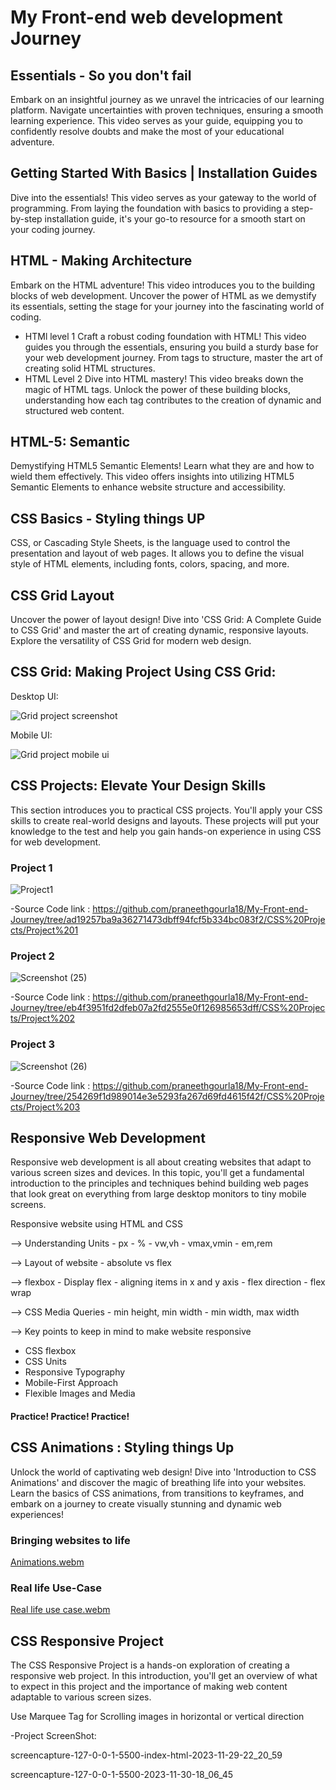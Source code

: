 # My Front-end web development Journey

## Essentials - So you don't fail
Embark on an insightful journey as we unravel the intricacies of our learning platform. Navigate uncertainties with proven techniques, ensuring a smooth learning experience. This video serves as your guide, equipping you to confidently resolve doubts and make the most of your educational adventure.

## Getting Started With Basics | Installation Guides
Dive into the essentials! This video serves as your gateway to the world of programming. From laying the foundation with basics to providing a step-by-step installation guide, it's your go-to resource for a smooth start on your coding journey.

## HTML - Making Architecture
Embark on the HTML adventure! This video introduces you to the building blocks of web development. Uncover the power of HTML as we demystify its essentials, setting the stage for your journey into the fascinating world of coding.

 * HTMl level 1 Craft a robust coding foundation with HTML! This video guides you through the essentials, ensuring you build a sturdy base for your web development journey. From tags to structure, master the art of creating solid HTML structures.
* HTML Level 2 Dive into HTML mastery! This video breaks down the magic of HTML tags. Unlock the power of these building blocks, understanding how each tag contributes to the creation of dynamic and structured web content.
## HTML-5: Semantic
Demystifying HTML5 Semantic Elements! Learn what they are and how to wield them effectively. This video offers insights into utilizing HTML5 Semantic Elements to enhance website
structure and accessibility.

## CSS Basics - Styling things UP
CSS, or Cascading Style Sheets, is the language used to control the presentation and layout of web pages. It allows you to define the visual style of HTML elements, including fonts, colors, spacing, and more.

## CSS Grid Layout
Uncover the power of layout design! Dive into 'CSS Grid: A Complete Guide to CSS Grid' and master the art of creating dynamic, responsive layouts. Explore the versatility of CSS Grid for modern web design.


## CSS Grid: Making Project Using CSS Grid:

Desktop UI:

![Grid project screenshot](https://github.com/praneethgourla18/My-Front-end-Journey/assets/154213100/4c812977-493d-4740-90b2-723ff9d50bef)




Mobile UI:

![Grid project mobile ui](https://github.com/praneethgourla18/My-Front-end-Journey/assets/154213100/2542d04a-5424-4516-96ef-61fa02406e78)


## CSS Projects: Elevate Your Design Skills
This section introduces you to practical CSS projects. You'll apply your CSS skills to create real-world designs and layouts. These projects will put your knowledge to the test and help you gain hands-on experience in using CSS for web development.

### Project 1

![Project1](https://github.com/praneethgourla18/My-Front-end-Journey/assets/154213100/ff693881-8a28-4630-b0ce-e28406cbe629)


-Source Code link : https://github.com/praneethgourla18/My-Front-end-Journey/tree/ad19257ba9a36271473dbff94fcf5b334bc083f2/CSS%20Projects/Project%201

### Project 2
![Screenshot (25)](https://github.com/praneethgourla18/My-Front-end-Journey/assets/154213100/93920a29-0616-4ab4-9b52-a58c3c17c6a1)



-Source Code link : https://github.com/praneethgourla18/My-Front-end-Journey/tree/eb4f3951fd2dfeb07a2fd2555e0f126985653dff/CSS%20Projects/Project%202

### Project 3 

![Screenshot (26)](https://github.com/praneethgourla18/My-Front-end-Journey/assets/154213100/4e1cae5a-6c96-4223-b501-4f66f3a41a07)


-Source Code link : https://github.com/praneethgourla18/My-Front-end-Journey/tree/254269f1d989014e3e5293fa267d69fd4615f42f/CSS%20Projects/Project%203

## Responsive Web Development
Responsive web development is all about creating websites that adapt to various screen sizes and devices. In this topic, you'll get a fundamental introduction to the principles and techniques behind building web pages that look great on everything from large desktop monitors to tiny mobile screens.

Responsive website using HTML and CSS

--> Understanding Units - px - % - vw,vh - vmax,vmin - em,rem

--> Layout of website - absolute vs flex

--> flexbox - Display flex - aligning items in x and y axis - flex direction - flex wrap

--> CSS Media Queries - min height, min width - min width, max width

--> Key points to keep in mind to make website responsive

* CSS flexbox
* CSS Units
* Responsive Typography
* Mobile-First Approach
* Flexible Images and Media
#### Practice! Practice! Practice!

## CSS Animations : Styling things Up
Unlock the world of captivating web design! Dive into 'Introduction to CSS Animations' and discover the magic of breathing life into your websites. Learn the basics of CSS animations, from transitions to keyframes, and embark on a journey to create visually stunning and dynamic web experiences!


### Bringing websites to life

[Animations.webm](https://github.com/praneethgourla18/My-Front-end-Journey/assets/154213100/fab3dfed-1d4a-47d7-b880-c9ea3f07e695)


### Real life Use-Case
[Real life use case.webm](https://github.com/praneethgourla18/My-Front-end-Journey/assets/154213100/8908b481-e547-48c7-897a-284bdafce50e)


## CSS Responsive Project
The CSS Responsive Project is a hands-on exploration of creating a responsive web project. In this introduction, you'll get an overview of what to expect in this project and the importance of making web content adaptable to various screen sizes.

Use Marquee Tag for Scrolling images in horizontal or vertical direction


-Project ScreenShot:

screencapture-127-0-0-1-5500-index-html-2023-11-29-22_20_59

screencapture-127-0-0-1-5500-2023-11-30-18_06_45


